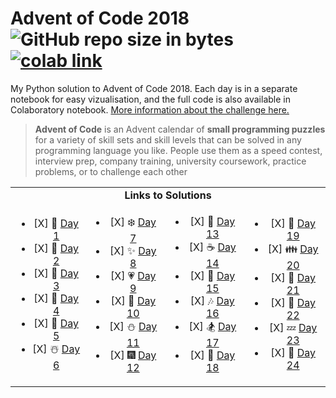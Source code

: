 # Advent of Code 2018  ![GitHub repo size in bytes](https://img.shields.io/github/repo-size/ameroyer/advent_of_code_2018.svg)  [![colab link](https://camo.githubusercontent.com/52feade06f2fecbf006889a904d221e6a730c194/68747470733a2f2f636f6c61622e72657365617263682e676f6f676c652e636f6d2f6173736574732f636f6c61622d62616467652e737667)](https://colab.research.google.com/drive/1x0CnzAg524k2Mt-89BaTXP8rLS6KHUKm)

My Python solution to Advent of Code 2018. Each day is in a separate notebook for easy vizualisation, and the full code is also available in Colaboratory notebook. [More information about the challenge here.](https://adventofcode.com/2018)

> **Advent of Code** is an Advent calendar of **small programming puzzles** for a variety of skill sets and skill levels that can be solved in any programming language you like. 
People use them as a speed contest, interview prep, company training, university coursework, practice problems, or to challenge each other


<table style='text-align:center'>
 <tr>
  <td colspan="4" align='center'><b>Links to Solutions</b></td>
 </tr>
 
 <tr>
  <td>
   <ul>
    <li> [X] 🎅 <a href="https://github.com/ameroyer/advent_of_code_2018/blob/master/day01.ipynb">Day 1</a>
    <li> [X] 🎁 <a href="https://github.com/ameroyer/advent_of_code_2018/blob/master/day02.ipynb">Day 2</a>
    <li> [X] 🎄 <a href="https://github.com/ameroyer/advent_of_code_2018/blob/master/day03.ipynb">Day 3</a>
    <li> [X] 🌠 <a href="https://github.com/ameroyer/advent_of_code_2018/blob/master/day04.ipynb">Day 4</a>
    <li> [X] 🍰 <a href="https://github.com/ameroyer/advent_of_code_2018/blob/master/day05.ipynb">Day 5</a>
    <li> [X] ☃️ <a href="https://github.com/ameroyer/advent_of_code_2018/blob/master/day06.ipynb">Day 6</a>
   </ul>
  </td>
  
  <td>
   <ul>
    <li> [X] ❄️ <a href="https://github.com/ameroyer/advent_of_code_2018/blob/master/day07.ipynb">Day 7</a>
    <li> [X] ✨ <a href="https://github.com/ameroyer/advent_of_code_2018/blob/master/day08.ipynb">Day 8</a> 
    <li> [X] 💗 <a href="https://github.com/ameroyer/advent_of_code_2018/blob/master/day09.ipynb">Day 9</a>
    <li> [X] 🍬 <a href="https://github.com/ameroyer/advent_of_code_2018/blob/master/day10.ipynb">Day 10</a> 
    <li> [X] ⛄ <a href="https://github.com/ameroyer/advent_of_code_2018/blob/master/day11.ipynb">Day 11</a>
    <li> [X] 🎆 <a href="https://github.com/ameroyer/advent_of_code_2018/blob/master/day12.ipynb">Day 12</a> 
   </ul>
  </td>
  
  <td>
   <ul>
    <li> [X] 🍭 <a href="https://github.com/ameroyer/advent_of_code_2018/blob/master/day13.ipynb">Day 13</a>
    <li> [X] ☕ <a href="https://github.com/ameroyer/advent_of_code_2018/blob/master/day14.ipynb">Day 14</a> 
    <li> [X] 🌰 <a href="https://github.com/ameroyer/advent_of_code_2018/blob/master/day15.ipynb">Day 15</a>
    <li> [X] 🎶 <a href="https://github.com/ameroyer/advent_of_code_2018/blob/master/day16.ipynb">Day 16</a> 
    <li> [X] 🏂 <a href="https://github.com/ameroyer/advent_of_code_2018/blob/master/day17.ipynb">Day 17</a>
    <li> [X] 🍠 <a href="https://github.com/ameroyer/advent_of_code_2018/blob/master/day18.ipynb">Day 18</a> 
   </ul>
  </td>
    
  <td>
   <ul>
    <li> [X] 🍫 <a href="https://github.com/ameroyer/advent_of_code_2018/blob/master/day19.ipynb">Day 19</a>
    <li> [X] 👪 <a href="https://github.com/ameroyer/advent_of_code_2018/blob/master/day20.ipynb">Day 20</a> 
    <li> [X] 🍪 <a href="https://github.com/ameroyer/advent_of_code_2018/blob/master/day21.ipynb">Day 21</a>
    <li> [X] 🎀 <a href="https://github.com/ameroyer/advent_of_code_2018/blob/master/day22.ipynb">Day 22</a> 
    <li> [X] 💤 <a href="https://github.com/ameroyer/advent_of_code_2018/blob/master/day23.ipynb">Day 23</a>
    <li> [X] 🎉 <a href="https://github.com/ameroyer/advent_of_code_2018/blob/master/day24.ipynb">Day 24</a> 
   </ul>
  </td>
 </tr>
</table>
